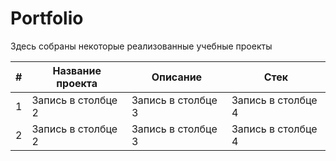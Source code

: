 # Portfolio

Здесь собраны некоторые реализованные учебные проекты 

|#|Название проекта|Описание|Стек|
|-|--------|---|---|
|1|Запись в столбце 2|Запись в столбце 3|Запись в столбце 4|
|2|Запись в столбце 2|Запись в столбце 3|Запись в столбце 4|
